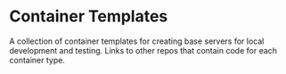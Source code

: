 # Container Templates

A collection of container templates for creating base servers for local development and testing. Links to other repos that contain code for each container type.




